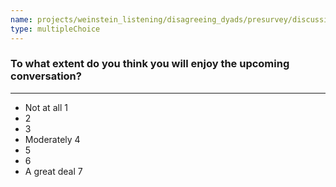 ```yaml
---
name: projects/weinstein_listening/disagreeing_dyads/presurvey/discussion_expected_enjoyment.md
type: multipleChoice
---
```


### To what extent do you think you will enjoy the upcoming conversation?

---

- Not at all 1
- 2
- 3
- Moderately 4
- 5
- 6
- A great deal 7
